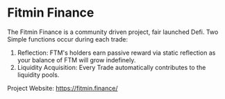 # Fitmin Finance


The Fitmin Finance is a community driven project, fair launched Defi. Two Simple functions occur during each trade: 

1. Reflection: FTM's holders earn passive reward via static reflection as your balance of FTM will grow indefinely.
2. Liquidity Acquisition: Every Trade automatically contributes to the liquidity pools.  

Project Website: https://fitmin.finance/
